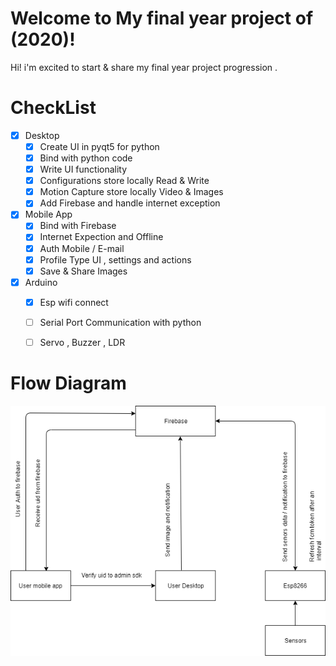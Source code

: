 # Welcome to My final year project of (2020)!

Hi! i'm excited to start & share my final year project progression .

# CheckList

- [x] Desktop
    - [x] Create UI in pyqt5 for python
    - [x] Bind with python code 
    - [x] Write UI functionality 
    - [x] Configurations store locally Read & Write
    - [x] Motion Capture store locally Video & Images
    - [x] Add Firebase and handle internet exception
- [x] Mobile App
    - [x] Bind with Firebase
    - [x] Internet Expection and Offline 
    - [x] Auth Mobile / E-mail
    - [x] Profile Type UI , settings and actions 
    - [x] Save & Share Images 
- [x]  Arduino
    - [x] Esp wifi connect
    - [ ] Serial Port Communication with python
    - [ ] Servo , Buzzer  , LDR 



# Flow Diagram
![](https://github.com/NishantGhanate/FinalYearProject/blob/master/Desktop/UI/Assests/FlowDiagram.png)